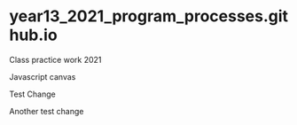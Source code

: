 # year13_2021_program_processes.github.io
Class practice work 2021

Javascript canvas

Test Change


Another test change

